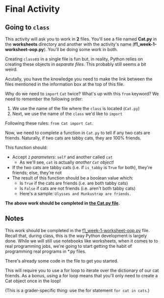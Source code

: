 # Final Activity

## Going to `class`

<div class="alert alert-block alert-info">
    This activity will ask you to work in <b>2</b> files. You'll see a file named <b>Cat.py</b> in the <b>worksheets</b> directory and another with the activity's name (<b>f1_week-1-worksheet-oop.py</b>). You'll be doing some work in both.
</div>

Creating `class`es in a single file is fun but, in reality, Python relies on creating these objects in _separate files_. This probably still seems a bit weird.

Acutally, you have the knowledge you need to make the link between the files mentioned in the information box at the top of this file.

Why do we need to `import` `Cat` twice? What's up with this `from` keyword? We need to remember the following order:

1. We use the name of the file where the `class` is located (`Cat.py`)
1. Next, we use the name of the `class` we'd like to `import`

Following these rules: `from Cat import Cat`.

Now, we need to complete a function in `Cat.py` to tell if any two cats are friends. Naturally, if two cats are tabby cats, they are 100% friends.

This function should:

* Accept `2` _parameters_: `self` and another called `cat`
  * As we'll see, `cat` is actually _another `Cat` object_!
* If the two cats are tabby cats (i.e. if `is_tabby` is `True` for both), they're friends; else, they're not
* The result of this function should be a boolean value which:
  * Is `True` if the cats are friends (i.e. are both tabby cats) 
  * Is `False` if cats are not friends (i.e. aren't both tabby cats)
  * Here's a sample: `Ulysses and Munkustrap are friends.`

**The above work should be completed in [the Cat.py file](Cat.py).**

## Notes

This work should be completed in the [f1_week-1-worksheet-oop.py](f1_week-1-worksheet-oop.py) file. Recall that, during class, this is the way Python development is largely done. While we will still use notebooks like worksheets, when it comes to to real programming jobs, we're going to start getting the habit of programming real programs in *.py files.

There's already some code in the file to get you started.

This will require you to use a for loop to iterate over the dictionary of our cat friends. As a bonus, using a for loop means that you'll only need to create a Cat object once in the loop!

(This is a grader-specific thing: use the for statement `for cat in cats`.)